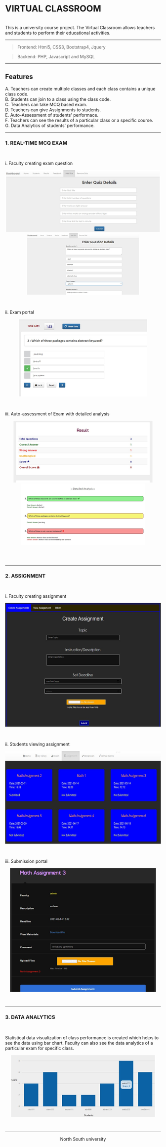 # VIRTUAL CLASSROOM
</br>
This is a university course project. The Virtual Classroom allows teachers and students to perform their educational activities.    

------------------------------

> Frontend: Html5, CSS3, Bootstrap4, Jquery 

> Backend: PHP, Javascript and MySQL

-----------------------------

## Features

A. Teachers can create multiple classes and each class contains a unique class code. </br>
B. Students can join to a class using the class code. </br>
C. Teachers can take MCQ based exam. </br>
D. Teachers can give Assignments to students. </br>
E. Auto-Assessment of students' performace. </br>
F. Teachers can see the results of a particular class or a specific course. </br> 
G. Data Analytics of students' performance. </br>

-------------------------

### 1. REAL-TIME MCQ EXAM

</br>

i. Faculty creating exam question </br>

<p align="center">
<img src="image/faculty make question.jpg" height="200">
<img src="image/faculty make question2.jpg" height="200">
</p>
</br>


ii. Exam portal </br>

<p align="center">
<img src="image/exam.jpg" height="250">
</p>
</br>


iii. Auto-assessment of Exam with detailed analysis</br>

<p align="center">
<img src="image/result.jpg" height="200">
<img src="image/detailed analysis.jpg" height="200">  
</p>
</br>


</br>

-------------------------

### 2. ASSIGNMENT 

</br>

i. Faculty creating assignment

<p align="center">
<img src="image/creating assignments by fac.jpg" height="400">
</p>
</br>

ii. Students viewing assignment

<p align="center">
<img src="image/Viewing assignmnt by students.jpg" height="300">
</p>
</br>

iii. Submission portal

<p align="center">
<img src="image/submission portal.jpg" height="400">
</p>
</br>


-------------------------

### 3. DATA ANALYTICS

</br>


Statistical data visualization of class performance is created which helps to see the data using bar chart. Faculty can also see the data analytics of a particular exam for specific class.</br>

<p align="center">
<img src="image/chart.jpg" height="200">
</p>
</br>


-----------------------------

<p align="center">North South university </p>
